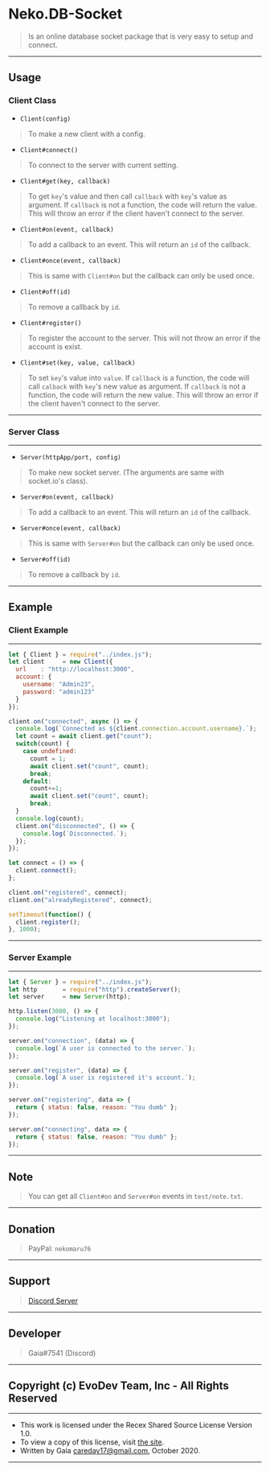 # Neko.DB-Socket
> Is an online database socket package that is very easy to setup and connect.

----
## Usage
### Client Class
- `Client(config)`
> To make a new client with a config.
- `Client#connect()`
> To connect to the server with current setting.
- `Client#get(key, callback)`
> To get `key`'s value and then call `callback` with `key`'s value as argument. If `callback` is not a function, the code will return the value. This will throw an error if the client haven't connect to the server.
- `Client#on(event, callback)`
> To add a callback to an event. This will return an `id` of the callback.
- `Client#once(event, callback)`
> This is same with `Client#on` but the callback can only be used once.
- `Client#off(id)`
> To remove a callback by `id`.
- `Client#register()`
> To register the account to the server. This will not throw an error if the account is exist.
- `Client#set(key, value, callback)`
> To set `key`'s value into `value`. If `callback` is a function, the code will call `calback` with `key`'s new value as argument. If `callback` is not a function, the code will return the new value. This will throw an error if the client haven't connect to the server.
----
### Server Class
----
- `Server(httpApp/port, config)`
> To make new socket server. (The arguments are same with socket.io's class).
- `Server#on(event, callback)`
> To add a callback to an event. This will return an `id` of the callback.
- `Server#once(event, callback)`
> This is same with `Server#on` but the callback can only be used once.
- `Server#off(id)`
> To remove a callback by `id`.

----
## Example
### Client Example
----
```js
let { Client } = require("../index.js");
let client     = new Client({
  url    : "http://localhost:3000",
  account: {
    username: "Admin23",
    password: "admin123"
  }
});

client.on("connected", async () => {
  console.log(`Connected as ${client.connection.account.username}.`);
  let count = await client.get("count");
  switch(count) {
	case undefined:
	  count = 1;
	  await client.set("count", count);
	  break;
	default:
	  count+=1;
	  await client.set("count", count);
	  break;
  }
  console.log(count);
  client.on("disconnected", () => {
    console.log(`Disconnected.`);
  });
});

let connect = () => {
  client.connect();
};

client.on("registered", connect);
client.on("alreadyRegistered", connect);

setTimeout(function() {
  client.register();
}, 1000);
```
----
### Server Example
----
```js
let { Server } = require("../index.js");
let http       = require("http").createServer();
let server     = new Server(http);

http.listen(3000, () => {
  console.log("Listening at localhost:3000");
});

server.on("connection", (data) => {
  console.log(`A user is connected to the server.`);
});

server.on("register", (data) => {
  console.log(`A user is registered it's account.`);
});

server.on("registering", data => {
  return { status: false, reason: "You dumb" };
});

server.on("connecting", data => {
  return { status: false, reason: "You dumb" };
});
```
----

## Note
> You can get all `Client#on` and `Server#on` events in `test/note.txt`.

---

## Donation
> PayPal: `nekomaru76`

----
## Support
> [Discord Server](https://discord.gg/pes8Wbu)

----

## Developer
> Gaia#7541 (Discord)

----

## Copyright (c) EvoDev Team, Inc - All Rights Reserved
---
 * This work is licensed under the Recex Shared Source License Version 1.0. 
 * To view a copy of this license, visit [the site](https://raw.githubusercontent.com/Recex/Licenses/master/SharedSourceLicense/LICENSE.txt).
 * Written by Gaia <careday17@gmail.com>, October 2020.
 ---